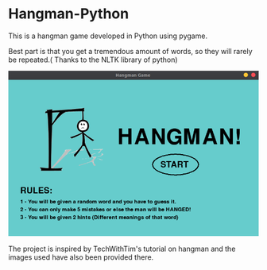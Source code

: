 # Hangman-Python
This is a hangman game developed in Python using pygame. 

Best part is that you get a tremendous amount of words, so they will rarely be repeated.( Thanks to the NLTK library of python)

![Image of hangman](/hangman/readme/hangman.png)

The project is inspired by TechWithTim's tutorial on hangman and the images used have also been provided there.
